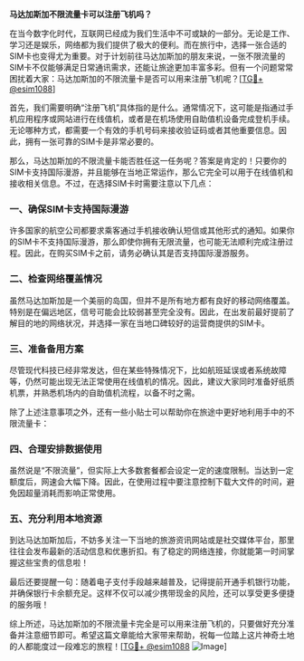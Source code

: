 **马达加斯加不限流量卡可以注册飞机吗？**

在当今数字化时代，互联网已经成为我们生活中不可或缺的一部分。无论是工作、学习还是娱乐，网络都为我们提供了极大的便利。而在旅行中，选择一张合适的SIM卡也变得尤为重要。对于计划前往马达加斯加的朋友来说，一张不限流量的SIM卡不仅能够满足日常通讯需求，还能让旅途更加丰富多彩。但有一个问题常常困扰着大家：马达加斯加的不限流量卡是否可以用来注册飞机呢？[[TG💪+ @esim1088](https://t.me/s/esim1088)]

首先，我们需要明确“注册飞机”具体指的是什么。通常情况下，这可能是指通过手机应用程序或网站进行在线值机，或者是在机场使用自助值机设备完成登机手续。无论哪种方式，都需要一个有效的手机号码来接收验证码或者其他重要信息。因此，拥有一张可靠的SIM卡是非常必要的。

那么，马达加斯加的不限流量卡能否胜任这一任务呢？答案是肯定的！只要你的SIM卡支持国际漫游，并且能够在当地正常运作，那么它完全可以用于在线值机和接收相关信息。不过，在选择SIM卡时需要注意以下几点：

### 一、确保SIM卡支持国际漫游

许多国家的航空公司都要求乘客通过手机接收确认短信或其他形式的通知。如果你的SIM卡不支持国际漫游，那么即使你拥有无限流量，也可能无法顺利完成注册过程。因此，在购买SIM卡之前，请务必确认其是否支持国际漫游服务。

### 二、检查网络覆盖情况

虽然马达加斯加是一个美丽的岛国，但并不是所有地方都有良好的移动网络覆盖。特别是在偏远地区，信号可能会比较弱甚至完全没有。因此，在出发前最好提前了解目的地的网络状况，并选择一家在当地口碑较好的运营商提供的SIM卡。

### 三、准备备用方案

尽管现代科技已经非常发达，但在某些特殊情况下，比如航班延误或者系统故障等，仍然可能出现无法正常使用在线值机的情况。因此，建议大家同时准备好纸质机票，并熟悉机场内的自助值机流程，以备不时之需。

除了上述注意事项之外，还有一些小贴士可以帮助你在旅途中更好地利用手中的不限流量卡：

### 四、合理安排数据使用

虽然说是“不限流量”，但实际上大多数套餐都会设定一定的速度限制。当达到一定额度后，网速会大幅下降。因此，在使用过程中要注意控制下载大文件的时间，避免因超量消耗而影响正常使用。

### 五、充分利用本地资源

到达马达加斯加后，不妨多关注一下当地的旅游资讯网站或是社交媒体平台，那里往往会发布最新的活动信息和优惠折扣。有了稳定的网络连接，你就能第一时间掌握这些宝贵的信息啦！

最后还要提醒一句：随着电子支付手段越来越普及，记得提前开通手机银行功能，并确保银行卡余额充足。这样不仅可以减少携带现金的风险，还可以享受更多便捷的服务哦！

综上所述，马达加斯加的不限流量卡完全是可以用来注册飞机的，只要做好充分准备并注意细节即可。希望这篇文章能给大家带来帮助，祝每一位踏上这片神奇土地的人都能度过一段难忘的旅程！[[TG💪+ @esim1088](https://t.me/s/esim1088) ![Image](https://i.postimg.cc/4NQfJmqS/Snipaste-2025-05-13-00-14-12.png)]